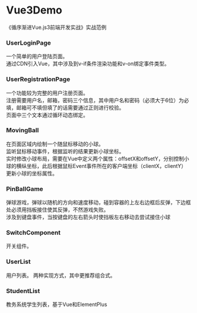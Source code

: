 # Vue3Demo
《循序渐进Vue.js3前端开发实战》实战范例

### UserLoginPage
一个简单的用户登陆页面。<br />
通过CDN引入Vue，其中涉及到v-if条件渲染功能和v-on绑定事件类型。


### UserRegistrationPage
一个功能较为完整的用户注册页面。<br />
注册需要用户名，邮箱，密码三个信息，其中用户名和密码（必须大于6位）为必填，邮箱可不填但填了的话需要通过正则进行校验。<br />
 页面中三个文本通过循环动态绑定。


### MovingBall
在页面区域内绘制一个随鼠标移动的小球。<br />
监听鼠标移动事件，根据监听的结果更新小球坐标。<br />
实时修改小球布局，需要在Vue中定义两个属性：offsetX和offsetY，分别控制小球的横纵坐标，此后根据鼠标Event事件所在的客户端坐标（clientX，clientY）更新小球的坐标属性。


### PinBallGame
弹球游戏，弹球以随机的方向和速度移动，碰到容器的上左右边框后反弹，下边框处必须用挡板接住使其反弹，不然游戏失败。<br />
涉及到键盘事件，当按键盘的左右箭头时使挡板左右移动去尝试接住小球


### SwitchComponent
开关组件。


### UserList
用户列表。
两种实现方式，其中更推荐组合式。


### StudentList
教务系统学生列表，基于Vue和ElementPlus
